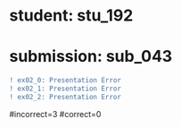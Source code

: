 # student: stu_192
# submission: sub_043

```diff
! ex02_0: Presentation Error
! ex02_1: Presentation Error
! ex02_2: Presentation Error
```
#incorrect=3
#correct=0
